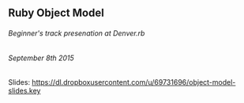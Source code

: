 ## Ruby Object Model 
###### Beginner's track presenation at Denver.rb 
###### September 8th 2015 

Slides: https://dl.dropboxusercontent.com/u/69731696/object-model-slides.key
